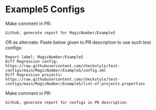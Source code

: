 # Example5 Configs
Make comment in PR:
```
Github, generate report for MagicNumber/Example5
```
OR as alternate:
Paste below given to PR description to use such test configs:
```
Report label: MagicNumber/Example5
Diff Regression config: https://raw.githubusercontent.com/checkstyle/test-configs/main/MagicNumber/Example5/config.xml
Diff Regression projects: https://raw.githubusercontent.com/checkstyle/test-configs/main/MagicNumber/Example5/list-of-projects.properties
```
Make comment in PR:
```
Github, generate report for configs in PR description
```

